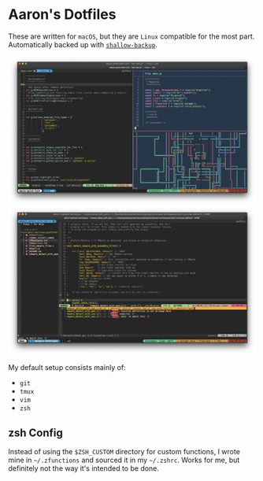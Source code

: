# Aaron's Dotfiles

These are written for `macOS`, but they are `Linux` compatible for the most part. Automatically backed up with [`shallow-backup`](https://github.com/alichtman/shallow-backup).

![Tmux Demo](img/tmux.png)
![Vim Demo](img/vim.png)

My default setup consists mainly of:

- `git`
- `tmux`
- `vim`
- `zsh`

## zsh Config

Instead of using the `$ZSH_CUSTOM` directory for custom functions, I wrote mine in `~/.zfunctions` and sourced it in my `~/.zshrc`. Works for me, but definitely not the way it's intended to be done.

